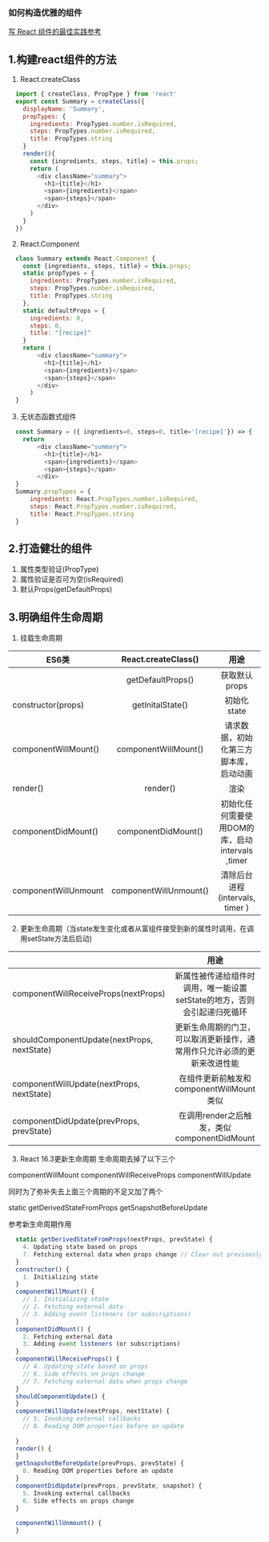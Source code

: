 ### 如何构造优雅的组件  
[写 React 组件的最佳实践参考](https://segmentfault.com/a/1190000010835260)
## 1.构建react组件的方法
1. React.createClass
```javascript
  import { createClass, PropType } from 'react'
  export const Summary = createClass({
    displayName: 'Summary',
    propTypes: {
      ingredients: PropTypes.number.isRequired,
      steps: PropTypes.number.isRequired,
      title: PropTypes.string
    }
    render(){
      const {ingredients, steps, title} = this.props;
      return (
        <div className="summary">
          <h1>{title}</h1>
          <span>{ingredients}</span>
          <span>{steps}</span>
        </div>
      )
    }
  })

```
2. React.Component
```javascript
  class Summary extends React.Component {
    const {ingredients, steps, title} = this.props;
    static propTypes = {
      ingredients: PropTypes.number.isRequired,
      steps: PropTypes.number.isRequired,
      title: PropTypes.string    
    },
    static defaultProps = {
      ingredients: 0,
      steps: 0,
      title: "[recipe]"
    }
    return (
        <div className="summary">
          <h1>{title}</h1>
          <span>{ingredients}</span>
          <span>{steps}</span>
        </div>
      )
  }
```
3. 无状态函数式组件
```javascript
  const Summary = ({ ingredients=0, steps=0, title='[recipe]'}) => {
    return         
        <div className="summary">
          <h1>{title}</h1>
          <span>{ingredients}</span>
          <span>{steps}</span>
        </div>
  }
  Summary.propTypes = {
      ingredients: React.PropTypes.number.isRequired,
      steps: React.PropTypes.number.isRequired,
      title: React.PropTypes.string  
  }
```
## 2.打造健壮的组件
1. 属性类型验证(PropType)
2. 属性验证是否可为空(isRequired)
3. 默认Props(getDefaultProps)

## 3.明确组件生命周期
1. 挂载生命周期 

| ES6类    |      React.createClass() | 用途 |
|----------|:-------------:|:------:|
|  |  getDefaultProps() |获取默认props|
| constructor(props) |  getInitalState() |初始化state|
| componentWillMount() |    componentWillMount()   | 请求数据，初始化第三方脚本库，启动动画 |
| render() |   render()   | 渲染|
| componentDidMount() |    componentDidMount()   |初始化任何需要使用DOM的库，启动intervals ,timer |
| componentWillUnmount | componentWillUnmount() | 清除后台进程(intervals, timer )|

2. 更新生命周期（当state发生变化或者从富组件接受到新的属性时调用，在调用setState方法后启动)

|     | 用途 |
|-----|:----:|
| componentWillReceiveProps(nextProps)  | 新属性被传递给组件时调用，唯一能设置setState的地方，否则会引起递归死循环 |
| shouldComponentUpdate(nextProps, nextState) | 更新生命周期的门卫，可以取消更新操作，通常用作只允许必须的更新来改进性能|
| componentWillUpdate(nextProps, nextState) | 在组件更新前触发和componentWillMount类似 |
| componentDidUpdate(prevProps, prevState) | 在调用render之后触发，类似componentDidMount |

3. React 16.3更新生命周期
生命周期去掉了以下三个

componentWillMount
componentWillReceiveProps
componentWillUpdate

同时为了弥补失去上面三个周期的不足又加了两个

static getDerivedStateFromProps
getSnapshotBeforeUpdate

参考新生命周期作用
```js
  static getDerivedStateFromProps(nextProps, prevState) {
    4. Updating state based on props
    7. Fetching external data when props change // Clear out previously-loaded data so we dont render stale stuff
  }
  constructor() {
	1. Initializing state
  }
  componentWillMount() {
  	// 1. Initializing state
  	// 2. Fetching external data
  	// 3. Adding event listeners (or subscriptions)
  }
  componentDidMount() {
	2. Fetching external data
	3. Adding event listeners (or subscriptions)
  }
  componentWillReceiveProps() {
  	// 4. Updating state based on props
  	// 6. Side effects on props change
  	// 7. Fetching external data when props change
  }
  shouldComponentUpdate() {
  }
  componentWillUpdate(nextProps, nextState) {
  	// 5. Invoking external callbacks
  	// 8. Reading DOM properties before an update
  	
  }
  render() {
  }
  getSnapshotBeforeUpdate(prevProps, prevState) {
	8. Reading DOM properties before an update
  }
  componentDidUpdate(prevProps, prevState, snapshot) {
	5. Invoking external callbacks
	6. Side effects on props change
  }
  
  componentWillUnmount() {
  }

```

